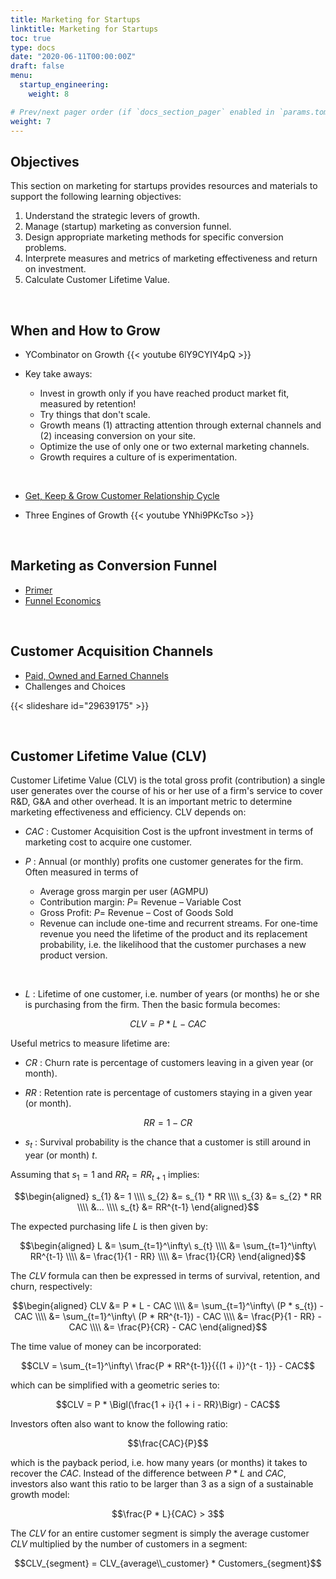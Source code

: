 ```yaml
---
title: Marketing for Startups
linktitle: Marketing for Startups
toc: true
type: docs
date: "2020-06-11T00:00:00Z"
draft: false
menu:
  startup_engineering:
    weight: 8

# Prev/next pager order (if `docs_section_pager` enabled in `params.toml`)
weight: 7
---
```


## Objectives

This section on marketing for startups provides resources and materials to support the following learning objectives:
1. Understand the strategic levers of growth.
2. Manage (startup) marketing as conversion funnel.
3. Design appropriate marketing methods for specific conversion problems.
4. Interprete measures and metrics of marketing effectiveness and return on investment.
5. Calculate Customer Lifetime Value.

<br/>

## When and How to Grow

* YCombinator on Growth
{{< youtube 6lY9CYIY4pQ >}}

* Key take aways:
	* Invest in growth only if you have reached product market fit, measured by retention!
	* Try things that don't scale.
	* Growth means (1) attracting attention through external channels and (2) inceasing conversion on your site.
	* Optimize the use of only one or two external marketing channels.
	* Growth requires a culture of is experimentation.

<br/>

* [Get, Keep & Grow Customer Relationship Cycle](https://medium.com/@youngstapreneur/how-to-maximise-your-customer-relationship-cycle-478dd1d004e1)

* Three Engines of Growth
{{< youtube YNhi9PKcTso >}}


<br/>

## Marketing as Conversion Funnel

* [Primer](https://www.startuphacks.vc/blog/2017/02/03/funnels-for-startups-a-primer)
* [Funnel Economics](https://blog.ladder.io/marketing-funnel/#analysis)



<br/>

## Customer Acquisition Channels

* [Paid, Owned and Earned Channels](https://referralrock.com/blog/paid-owned-earned-media/)
* Challenges and Choices

{{< slideshare id="29639175" >}}




<br/>

## Customer Lifetime Value (CLV)

Customer Lifetime Value (CLV) is the total gross profit (contribution) a single user generates over the course of his or her use of a firm's service to cover R&D, G&A and other overhead. It is an important metric to determine marketing effectiveness and efficiency. CLV depends on:

* $CAC$ : Customer Acquisition Cost is the upfront investment in terms of marketing cost to acquire one customer.

* $P$ : Annual (or monthly) profits one customer generates for the firm. Often measured in terms of 
	- Average gross margin per user (AGMPU)
	- Contribution margin: $P =$ Revenue – Variable Cost
	- Gross Profit: $P =$ Revenue – Cost of Goods Sold
	- Revenue can include one-time and recurrent streams. For one-time revenue you need the lifetime of the product and its replacement probability, i.e. the likelihood that the customer purchases a new product version.

<br/>

* $L$ : Lifetime of one customer, i.e. number of years (or months) he or she is purchasing from the firm. Then the basic formula becomes:

$$CLV = P * L - CAC$$

Useful metrics to measure lifetime are:

* $CR$ : Churn rate is percentage of customers leaving in a given year (or month).

* $RR$ : Retention rate is percentage of customers staying in a given year (or month).

$$RR = 1 - CR$$

* $s_{t}$ : Survival probability is the chance that a customer is still around in year (or month) $t$.

Assuming that $s_{1} = 1$ and $RR_{t} = RR_{t+1}$ implies:

$$\begin{aligned}
s_{1} &= 1 \\\\
s_{2} &= s_{1} * RR \\\\
s_{3} &= s_{2} * RR \\\\
&... \\\\
s_{t} &= RR^{t-1}
\end{aligned}$$

The expected purchasing life $L$ is then given by:

$$\begin{aligned}
L &= \sum_{t=1}^\infty\ s_{t}  \\\\
&= \sum_{t=1}^\infty\ RR^{t-1} \\\\
&= \frac{1}{1 - RR} \\\\
&= \frac{1}{CR}
\end{aligned}$$


The $CLV$ formula can then be expressed in terms of survival, retention, and churn, respectively:

$$\begin{aligned}
CLV &= P * L - CAC \\\\
&= \sum_{t=1}^\infty\ (P * s_{t}) - CAC \\\\
&= \sum_{t=1}^\infty\ (P * RR^{t-1}) - CAC \\\\
&= \frac{P}{1 - RR} - CAC \\\\
&= \frac{P}{CR} - CAC
\end{aligned}$$

The time value of money can be incorporated:

$$CLV = \sum_{t=1}^\infty\ \frac{P * RR^{t-1}}{{(1 + i)}^{t - 1}} - CAC$$

which can be simplified with a geometric series to:

$$CLV = P * \Bigl(\frac{1 + i}{1 + i - RR}\Bigr) - CAC$$

Investors often also want to know the following ratio:

$$\frac{CAC}{P}$$

which is the payback period, i.e. how many years (or months) it takes to recover the $CAC$. Instead of the difference between $P * L$ and $CAC$, investors also want this ratio to be larger than 3 as a sign of a sustainable growth model:

$$\frac{P * L}{CAC} > 3$$

The $CLV$ for an entire customer segment is simply the average customer $CLV$ multiplied by the number of customers in a segment:

$$CLV_{segment} = CLV_{average\\_customer} * Customers_{segment}$$

